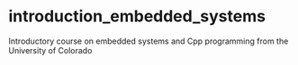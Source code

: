 # introduction_embedded_systems
Introductory course on embedded systems and Cpp programming from the University of Colorado
